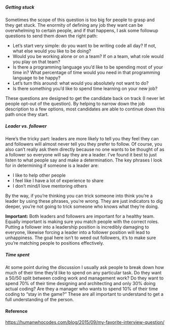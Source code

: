 ##### Getting stuck
Sometimes the scope of this question is too big for people to grasp and they get stuck. The enormity of defining any job they want can be overwhelming to certain people, and if that happens, I ask some followup questions to send them down the right path:
- Let’s start very simple: do you want to be writing code all day? If not, what else would you like to be doing?
- Would you be working alone or on a team? If on a team, what role would you play on that team?
- Is there a programming language you’d like to be spending most of your time in? What percentage of time would you need in that programming language to be happy?
- Let’s turn this around: what would you absolutely not want to do?
- Is there something you’d like to spend time learning on your new job?

These questions are designed to get the candidate back on track (I never let people opt-out of the question). By helping to narrow down the job description to a few options, most candidates are able to continue down this path once they start.

##### Leader vs. follower
Here’s the tricky part: leaders are more likely to tell you they feel they can and followers will almost never tell you they prefer to follow. Of course, you also can’t really ask them directly because no one wants to be thought of as a follower so everyone will say they are a leader. I’ve found it best to just listen to what people say and make a determination. The key phrases I look for in determining if someone is a leader are:
- I like to help other people
- I feel like I have a lot of experience to share
- I don’t mind/I love mentoring others

By the way, if you’re thinking you can trick someone into think you’re a leader by using these phrases, you’re wrong. They are just indicators to dig deeper, you’re not going to trick someone who knows what they’re doing.

**Important:** Both leaders and followers are important for a healthy team. Equally important is making sure you match people with the correct roles. Putting a follower into a leadership position is incredibly damaging to everyone, likewise forcing a leader into a follower position will lead to unhappiness. The goal here isn’t to weed out followers, it’s to make sure you’re matching people to positions effectively.

##### Time spent
At some point during the discussion I usually ask people to break down how much of their time they’d like to spend on any particular task. Do they want a 50/50 split between coding work and management work? Do they want to spend 70% of their time designing and architecting and only 30% doing actual coding? Are they a manager who wants to spend 10% of their time coding to “stay in the game?” These are all important to understand to get a full understanding of the person.

#### Reference
https://humanwhocodes.com/blog/2015/09/my-favorite-interview-question/